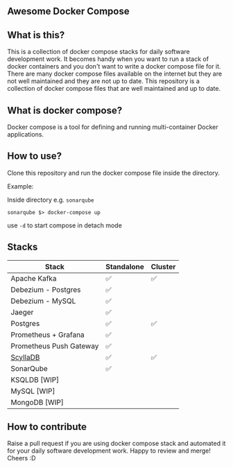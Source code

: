Awesome Docker Compose
---

## What is this?

This is a collection of docker compose stacks for daily software development work.
It becomes handy when you want to run a stack of docker containers and you don't want to write a docker compose file for
it.
There are many docker compose files available on the internet but they are not well maintained and they are not up to
date.
This repository is a collection of docker compose files that are well maintained and up to date.

## What is docker compose?

Docker compose is a tool for defining and running multi-container Docker applications.

## How to use?

Clone this repository and run the docker compose file inside the directory.

Example:

Inside directory e.g. `sonarqube`

```
sonarqube $> docker-compose up
```

use `-d` to start compose in detach mode

## Stacks

| Stack                            | Standalone | Cluster |
|----------------------------------|------------|---------|
| Apache Kafka                     | ✅          | ✅       |
| Debezium - Postgres              | ✅          |         |
| Debezium - MySQL                 | ✅          |         |
| Jaeger                           | ✅          |         |
| Postgres                         | ✅          | ✅       |
| Prometheus + Grafana             | ✅          |         |
| Prometheus Push Gateway          | ✅          |         |
| [ScyllaDB](./scylladb/Readme.md) | ✅          | ✅       |
| SonarQube                        | ✅          |         |
| KSQLDB      [WIP]                |           |         |
| MySQL      [WIP]                 |           |         |
| MongoDB      [WIP]               |           |         |

## How to contribute

Raise a pull request if you are using docker compose stack and automated it for your daily software development work.
Happy to review and merge!
Cheers :D

